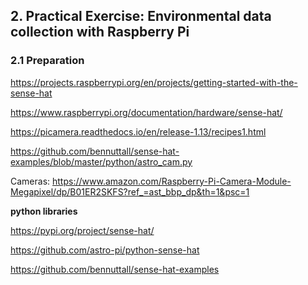 ## 2. Practical Exercise: Environmental data collection with Raspberry Pi


### 2.1 Preparation

https://projects.raspberrypi.org/en/projects/getting-started-with-the-sense-hat

https://www.raspberrypi.org/documentation/hardware/sense-hat/


https://picamera.readthedocs.io/en/release-1.13/recipes1.html

https://github.com/bennuttall/sense-hat-examples/blob/master/python/astro_cam.py

Cameras: https://www.amazon.com/Raspberry-Pi-Camera-Module-Megapixel/dp/B01ER2SKFS?ref_=ast_bbp_dp&th=1&psc=1


**python libraries**

https://pypi.org/project/sense-hat/

https://github.com/astro-pi/python-sense-hat

https://github.com/bennuttall/sense-hat-examples
